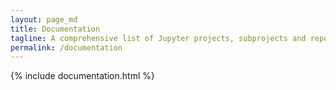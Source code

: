 ```yaml
---
layout: page_md
title: Documentation
tagline: A comprehensive list of Jupyter projects, subprojects and repositories
permalink: /documentation
---
```


{% include documentation.html %}
